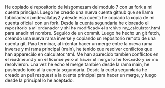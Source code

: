 He copiado el repositorio de luisgomezam del modulo 7 con un fork a mi cuenta principal. Luego he creado una nueva cuenta github que se llama fabioladearizondecallatay2 y desde esa cuenta he copiado la copia de mi cuenta oficial, con un fork. Desde la cuenta segundaria he cloneado el repositorio a mi ordenador y ahi he modificado el archivo my_calculator.html para anadir mi nombre. Seguido de un commit. Luego he hecho un git fetch, creando una nueva rama inverse y copiando un repositorio remoto de una cuenta git. Para terminar, al intentar hacer un merge entre la nueva rama inverse y mi rama principal (main), he tenido que resolver conflictos que han apparecido en calculator.html. Me han aparecido tambien conflictos en el readme.md y en el license pero al hacer el merge lo he forceado y se me resolvieron. Una vez he echo el merge tambien desde la rama main, he pusheado todo al la cuenta segundaria. Desde la cueta segundaria he creado un pull resquest a la cuenta principal para hacer un merge, y luego desde la principal lo he aceptado.
